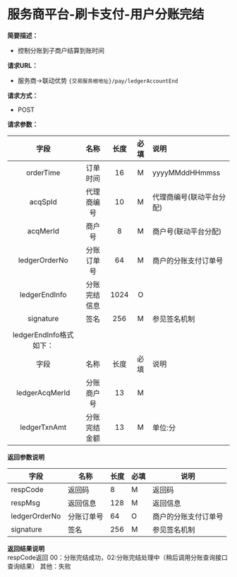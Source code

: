 # 服务商平台-刷卡支付-用户分账完结
    
**简要描述：** 

- 控制分账到子商户结算到账时间

**请求URL：** 
- 服务商->联动优势
`{交易服务根地址}/pay/ledgerAccountEnd`

**请求方式：**
- POST 

**请求参数：** 


|	字段	 |	名称	  |	长度  	|	必填  	|	说明	  |
|:--------:|:--------:|:--------:|:--------:|:--------|
|	orderTime	|	订单时间	|	16	|	M	|	yyyyMMddHHmmss	|
|	acqSpId	|	代理商编号	|	10	|	M	|	代理商编号(联动平台分配)	|
|	acqMerId	|	商户号	|	8	|	M	|	商户号(联动平台分配)	|
|	ledgerOrderNo	|	分账订单号	|	64	|	M	|	商户的分账支付订单号	|
|	ledgerEndInfo	|	分账完结信息	|	1024	|	O	|		|
|	signature	|	签名	|	256	|	M	|	参见签名机制	|
|	|
|	ledgerEndInfo格式如下：		|
|	字段	 |	名称	  |	长度  	|	必填  	|	说明	  |
|	ledgerAcqMerId    	|	分账商户号	|	13	|	M	|		|
|	ledgerTxnAmt	|	分账完结金额	|	13	|	M	|	单位:分	|

 **返回参数说明** 
 
|	字段	|	名称	|	长度	|	必填	|	说明	|
|--------|-------|--------|--------|--------|
|	respCode	|	返回码	|	8	|	M	|	返回码	|
|	respMsg	|	返回信息	|	128	|	M	|	返回信息	|
|	ledgerOrderNo	|	分账订单号	|	64	|	O	|	商户的分账支付订单号	|
|	signature	|	签名	|	256	|	M	|	参见签名机制	|

 **返回结果说明**  
 respCode返回 00：分账完结成功，02:分账完结处理中（稍后调用分账查询接口查询结果） 其他：失败
